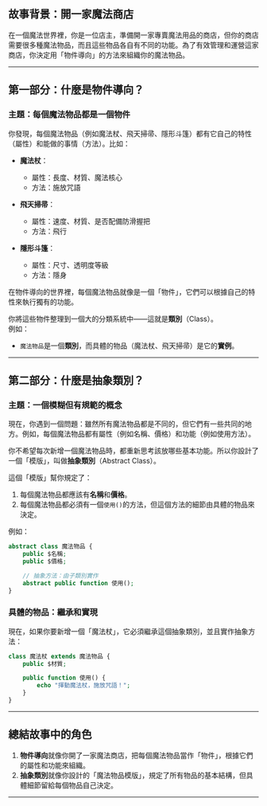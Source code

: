 
## 故事背景：開一家魔法商店
在一個魔法世界裡，你是一位店主，準備開一家專賣魔法用品的商店，但你的商店需要很多種魔法物品，而且這些物品各自有不同的功能。為了有效管理和運營這家商店，你決定用「物件導向」的方法來組織你的魔法物品。

---

## 第一部分：什麼是物件導向？

### 主題：每個魔法物品都是一個物件

你發現，每個魔法物品（例如魔法杖、飛天掃帚、隱形斗篷）都有它自己的特性（屬性）和能做的事情（方法）。比如：

- **魔法杖**：  
  - 屬性：長度、材質、魔法核心  
  - 方法：施放咒語

- **飛天掃帚**：  
  - 屬性：速度、材質、是否配備防滑握把  
  - 方法：飛行

- **隱形斗篷**：  
  - 屬性：尺寸、透明度等級  
  - 方法：隱身

在物件導向的世界裡，每個魔法物品就像是一個「物件」，它們可以根據自己的特性來執行獨有的功能。

你將這些物件整理到一個大的分類系統中——這就是**類別**（Class）。  
例如：
- `魔法物品`是一個**類別**，而具體的物品（魔法杖、飛天掃帚）是它的**實例**。

---

## 第二部分：什麼是抽象類別？

### 主題：一個模糊但有規範的概念

現在，你遇到一個問題：雖然所有魔法物品都是不同的，但它們有一些共同的地方。例如，每個魔法物品都有屬性（例如名稱、價格）和功能（例如使用方法）。

你不希望每次新增一個魔法物品時，都重新思考該放哪些基本功能。所以你設計了一個「模版」，叫做**抽象類別**（Abstract Class）。

這個「模版」幫你規定了：
1. 每個魔法物品都應該有**名稱**和**價格**。
2. 每個魔法物品都必須有一個`使用()`的方法，但這個方法的細節由具體的物品來決定。

例如：

```php
abstract class 魔法物品 {
    public $名稱;
    public $價格;

    // 抽象方法：由子類別實作
    abstract public function 使用();
}
```

### 具體的物品：繼承和實現

現在，如果你要新增一個「魔法杖」，它必須繼承這個抽象類別，並且實作抽象方法：

```php
class 魔法杖 extends 魔法物品 {
    public $材質;

    public function 使用() {
        echo "揮動魔法杖，施放咒語！";
    }
}
```

---

## 總結故事中的角色

1. **物件導向**就像你開了一家魔法商店，把每個魔法物品當作「物件」，根據它們的屬性和功能來組織。
2. **抽象類別**就像你設計的「魔法物品模版」，規定了所有物品的基本結構，但具體細節留給每個物品自己決定。

---

